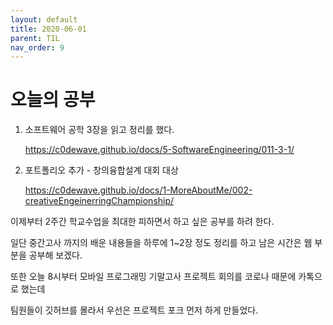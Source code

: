 ```yaml
---
layout: default
title: 2020-06-01
parent: TIL
nav_order: 9
---
```


# 오늘의 공부

1. 소프트웨어 공학 3장을 읽고 정리를 했다.

    https://c0dewave.github.io/docs/5-SoftwareEngineering/011-3-1/

2. 포트폴리오 추가 - 창의융합설계 대회 대상

    https://c0dewave.github.io/docs/1-MoreAboutMe/002-creativeEngeinerringChampionship/

이제부터 2주간 학교수업을 최대한 피하면서 하고 싶은 공부를 하려 한다.

일단 중간고사 까지의 배운 내용들을 하루에 1~2장 정도 정리를 하고 남은 시간은 웹 부분을 공부해 보겠다.

또한 오늘 8시부터 모바일 프로그래밍 기말고사 프로젝트 회의를 코로나 때문에 카톡으로 했는데 

팀원들이 깃허브를 몰라서 우선은 프로젝트 포크 먼저 하게 만들었다.